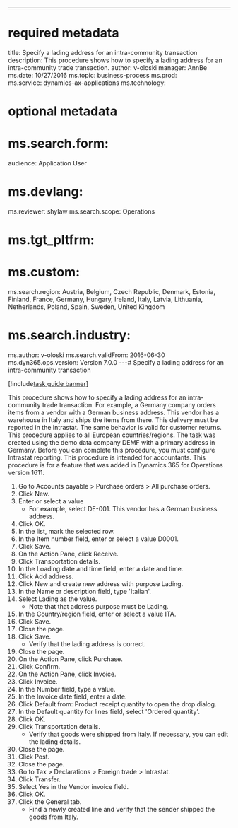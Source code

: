 --- 
# required metadata 
 
title: Specify a lading address for an intra-community transaction
description: This procedure shows how to specify a lading address for an intra-community trade transaction. 
author: v-oloski
manager: AnnBe 
ms.date: 10/27/2016
ms.topic: business-process 
ms.prod:  
ms.service: dynamics-ax-applications 
ms.technology:  
 
# optional metadata 
 
# ms.search.form:   
audience: Application User 
# ms.devlang:  
ms.reviewer: shylaw
ms.search.scope: Operations 
# ms.tgt_pltfrm:  
# ms.custom:  
ms.search.region: Austria, Belgium, Czech Republic, Denmark, Estonia, Finland, France, Germany, Hungary, Ireland, Italy, Latvia, Lithuania, Netherlands, Poland, Spain, Sweden, United Kingdom
# ms.search.industry: 
ms.author: v-oloski
ms.search.validFrom: 2016-06-30 
ms.dyn365.ops.version: Version 7.0.0 
---# Specify a lading address for an intra-community transaction

[!include[task guide banner](../../includes/task-guide-banner.md)]

This procedure shows how to specify a lading address for an intra-community trade transaction. For example, a Germany company orders items from a vendor with a German business address. This vendor has a warehouse in Italy and ships the items from there. This delivery must be reported in the Intrastat. The same behavior is valid for customer returns.
This procedure applies to all European countries/regions. The task was created using the demo data company DEMF with a primary address in Germany. Before you can complete this procedure, you must configure Intrastat reporting. This procedure is intended for accountants. This procedure is for a feature that was added in Dynamics 365 for Operations version 1611.

1. Go to Accounts payable > Purchase orders > All purchase orders.
2. Click New.
3. Enter or select a value
    * For example, select DE-001. This vendor has a German business address.  
4. Click OK.
5. In the list, mark the selected row.
6. In the Item number field, enter or select a value D0001.
7. Click Save.
8. On the Action Pane, click Receive.
9. Click Transportation details.
10. In the Loading date and time field, enter a date and time.
11. Click Add address.
12. Click New and create new address with purpose Lading.
13. In the Name or description field, type 'Italian'.
14. Select Lading as the value.
    * Note that that address purpose must be Lading.  
15. In the Country/region field, enter or select a value ITA.
16. Click Save.
17. Close the page.
18. Click Save.
    * Verify that the lading address is correct.  
19. Close the page.
20. On the Action Pane, click Purchase.
21. Click Confirm.
22. On the Action Pane, click Invoice.
23. Click Invoice.
24. In the Number field, type a value.
25. In the Invoice date field, enter a date.
26. Click Default from: Product receipt quantity to open the drop dialog.
27. In the Default quantity for lines field, select 'Ordered quantity'.
28. Click OK.
29. Click Transportation details.
    * Verify that goods were shipped from Italy. If necessary, you can edit the lading details.  
30. Close the page.
31. Click Post.
32. Close the page.
33. Go to Tax > Declarations > Foreign trade > Intrastat.
34. Click Transfer.
35. Select Yes in the Vendor invoice field.
36. Click OK.
37. Click the General tab.
    * Find a newly created line and verify that the sender shipped the goods from Italy.  

